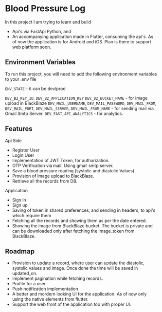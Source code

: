 
# Blood Pressure Log

In this project I am trying to learn and build 
- Api's via FastApi Python, and
- An accompanying application made in Flutter, consuming the api's. As of now the application is for Android and iOS. Plan is there to support web platform soon.



## Environment Variables

To run this project, you will need to add the following environment variables to your .env file

`ENV_STATE` - it can be dev/prod

`DEV_B2_KEY_ID`, `DEV_B2_APPLICATION_KEY` `DEV_B2_BUCKET_NAME` - for image upload in BlackBlaze
`DEV_MAIL_USERNAME`, `DEV_MAIL_PASSWORD`, `DEV_MAIL_FROM`, `DEV_MAIL_PORT`, `DEV_MAIL_SERVER`, `DEV_MAIL_FROM_NAME` - for sending mail via Gmail Smtp Server.
`DEV_FAST_API_ANALYTICS` - for analytics.


## Features

Api Side
- Register User
- Login User
- Implementation of JWT Token, for authorization.
- OTP Verification via mail. Using gmail smtp server.
- Save a blood pressure reading (systolic and diastolic Values).
- Provision of Image upload to BlackBlaze.
- Retrieve all the records from DB.

Application
- Sign In 
- Sign up
- Saving of token in shared preferences, and sending in headers, to api's which require them
- Fetching all the records and showing them as per the date entered.
- Showing the image from BlackBlaze bucket. The bucket is private and can be downloaded only after fetching the image_token from BlackBlaze.




## Roadmap

- Provision to update a record, where user can update the diastolic, systolic values and image. Once done the time will be saved in updated_on.
- Implement pagination while fetching records.
- Profile for a user. 
- Push notification implementation
- A better and mordern looking UI for the application. As of now only using the native elements from flutter.
- Support the web front of the application too with proper UI.


